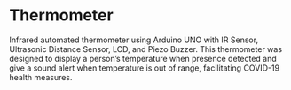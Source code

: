 # Thermometer
Infrared automated thermometer using Arduino UNO with IR Sensor, Ultrasonic Distance Sensor, LCD, and Piezo Buzzer. This thermometer was designed to display a person’s temperature when presence detected and give a sound alert when temperature is out of range, facilitating COVID-19 health measures.
